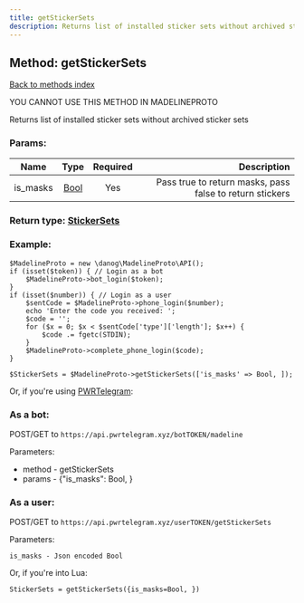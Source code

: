 ```yaml
---
title: getStickerSets
description: Returns list of installed sticker sets without archived sticker sets
---
```

## Method: getStickerSets  
[Back to methods index](index.md)


YOU CANNOT USE THIS METHOD IN MADELINEPROTO


Returns list of installed sticker sets without archived sticker sets

### Params:

| Name     |    Type       | Required | Description |
|----------|:-------------:|:--------:|------------:|
|is\_masks|[Bool](../types/Bool.md) | Yes|Pass true to return masks, pass false to return stickers|


### Return type: [StickerSets](../types/StickerSets.md)

### Example:


```
$MadelineProto = new \danog\MadelineProto\API();
if (isset($token)) { // Login as a bot
    $MadelineProto->bot_login($token);
}
if (isset($number)) { // Login as a user
    $sentCode = $MadelineProto->phone_login($number);
    echo 'Enter the code you received: ';
    $code = '';
    for ($x = 0; $x < $sentCode['type']['length']; $x++) {
        $code .= fgetc(STDIN);
    }
    $MadelineProto->complete_phone_login($code);
}

$StickerSets = $MadelineProto->getStickerSets(['is_masks' => Bool, ]);
```

Or, if you're using [PWRTelegram](https://pwrtelegram.xyz):

### As a bot:

POST/GET to `https://api.pwrtelegram.xyz/botTOKEN/madeline`

Parameters:

* method - getStickerSets
* params - {"is_masks": Bool, }



### As a user:

POST/GET to `https://api.pwrtelegram.xyz/userTOKEN/getStickerSets`

Parameters:

```
is_masks - Json encoded Bool

```

Or, if you're into Lua:

```
StickerSets = getStickerSets({is_masks=Bool, })
```

